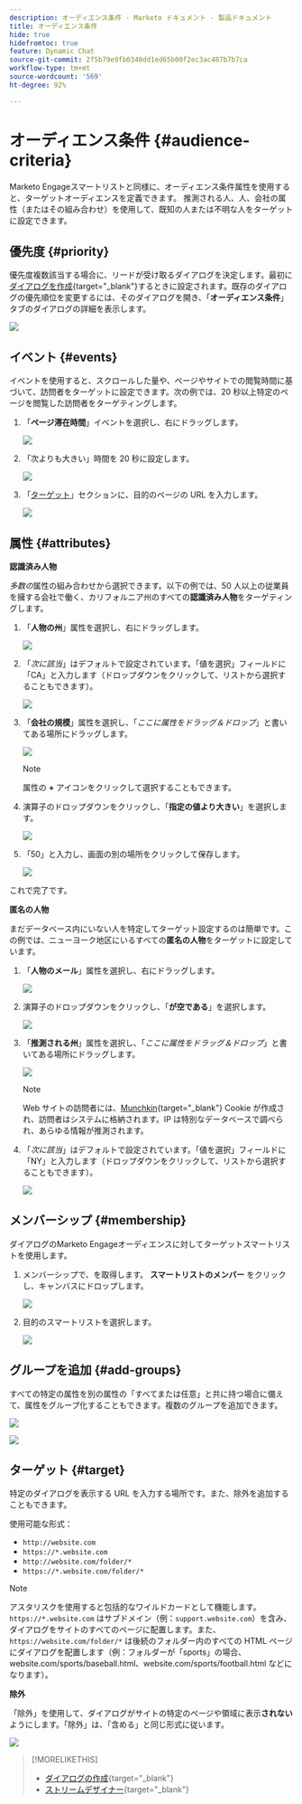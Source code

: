 ```yaml
---
description: オーディエンス条件 - Marketo ドキュメント - 製品ドキュメント
title: オーディエンス条件
hide: true
hidefromtoc: true
feature: Dynamic Chat
source-git-commit: 2f5b79e9fb0340dd1ed65b00f2ec3ac487b7b7ca
workflow-type: tm+mt
source-wordcount: '569'
ht-degree: 92%

---
```


# オーディエンス条件 {#audience-criteria}

Marketo Engageスマートリストと同様に、オーディエンス条件属性を使用すると、ターゲットオーディエンスを定義できます。 推測される人、人、会社の属性（またはその組み合わせ）を使用して、既知の人または不明な人をターゲットに設定できます。

## 優先度 {#priority}

優先度複数該当する場合に、リードが受け取るダイアログを決定します。最初に[ダイアログを作成](/help/marketo/product-docs/demand-generation/dynamic-chat-two/automated-chat/create-a-dialogue.md){target="_blank"}するときに設定されます。既存のダイアログの優先順位を変更するには、そのダイアログを開き、「**オーディエンス条件**」タブのダイアログの詳細を表示します。

![](assets/audience-criteria-1.png)

## イベント {#events}

イベントを使用すると、スクロールした量や、ページやサイトでの閲覧時間に基づいて、訪問者をターゲットに設定できます。次の例では、20 秒以上特定のページを閲覧した訪問者をターゲティングします。

1. 「**ページ滞在時間**」イベントを選択し、右にドラッグします。

   ![](assets/audience-criteria-3.png)

1. 「次よりも大きい」時間を 20 秒に設定します。

   ![](assets/audience-criteria-4.png)

1. 「[ターゲット](#target)」セクションに、目的のページの URL を入力します。

   ![](assets/audience-criteria-5.png)

## 属性 {#attributes}

**認識済み人物**

_多数の_&#x200B;属性の組み合わせから選択できます。以下の例では、50 人以上の従業員を擁する会社で働く、カリフォルニア州のすべての&#x200B;**認識済み人物**&#x200B;をターゲティングします。

1. 「**人物の州**」属性を選択し、右にドラッグします。

   ![](assets/audience-criteria-7.png)

1. 「_次に該当_」はデフォルトで設定されています。「値を選択」フィールドに「CA」と入力します（ドロップダウンをクリックして、リストから選択することもできます）。

   ![](assets/audience-criteria-8.png)

1. 「**会社の規模**」属性を選択し、「_ここに属性をドラッグ＆ドロップ_」と書いてある場所にドラッグします。

   ![](assets/audience-criteria-9.png)

   >[!NOTE]
   >
   >属性の **+** アイコンをクリックして選択することもできます。

1. 演算子のドロップダウンをクリックし、「**指定の値より大きい**」を選択します。

   ![](assets/audience-criteria-10.png)

1. 「50」と入力し、画面の別の場所をクリックして保存します。

   ![](assets/audience-criteria-11.png)

これで完了です。

**匿名の人物**

まだデータベース内にいない人を特定してターゲット設定するのは簡単です。この例では、ニューヨーク地区にいるすべての&#x200B;**匿名の人物**&#x200B;をターゲットに設定しています。

1. 「**人物のメール**」属性を選択し、右にドラッグします。

   ![](assets/audience-criteria-12.png)

1. 演算子のドロップダウンをクリックし、「**が空である**」を選択します。

   ![](assets/audience-criteria-13.png)

1. 「**推測される州**」属性を選択し、「_ここに属性をドラッグ＆ドロップ_」と書いてある場所にドラッグします。

   ![](assets/audience-criteria-14.png)

   >[!NOTE]
   >
   >Web サイトの訪問者には、[Munchkin](/help/marketo/product-docs/administration/additional-integrations/add-munchkin-tracking-code-to-your-website.md){target="_blank"} Cookie が作成され、訪問者はシステムに格納されます。IP は特別なデータベースで調べられ、あらゆる情報が推測されます。

1. 「_次に該当_」はデフォルトで設定されています。「値を選択」フィールドに「NY」と入力します（ドロップダウンをクリックして、リストから選択することもできます）。

   ![](assets/audience-criteria-15.png)

## メンバーシップ {#membership}

ダイアログのMarketo Engageオーディエンスに対してターゲットスマートリストを使用します。

1. メンバーシップで、を取得します。 **スマートリストのメンバー** をクリックし、キャンバスにドロップします。

   ![](assets/audience-criteria-15a.png)

1. 目的のスマートリストを選択します。

   ![](assets/audience-criteria-15b.png)

## グループを追加 {#add-groups}

すべての特定の属性を別の属性の「すべてまたは任意」と共に持つ場合に備えて、属性をグループ化することもできます。複数のグループを追加できます。

![](assets/audience-criteria-16.png)

![](assets/audience-criteria-17.png)

## ターゲット {#target}

特定のダイアログを表示する URL を入力する場所です。また、除外を追加することもできます。

使用可能な形式：

* `http://website.com`
* `https://*.website.com`
* `http://website.com/folder/*`
* `https://*.website.com/folder/*`

>[!NOTE]
>
>アスタリスクを使用すると包括的なワイルドカードとして機能します。`https://*.website.com` はサブドメイン（例：`support.website.com`）を含み、ダイアログをサイトのすべてのページに配置します。また、`https://website.com/folder/*` は後続のフォルダー内のすべての HTML ページにダイアログを配置します（例：フォルダーが「sports」の場合、website.com/sports/baseball.html、website.com/sports/football.html などになります）。

**除外**

「除外」を使用して、ダイアログがサイトの特定のページや領域に表示&#x200B;**されない**&#x200B;ようにします。「除外」は、「含める」と同じ形式に従います。

![](assets/audience-criteria-18.png)

>[!MORELIKETHIS]
>
>* [ダイアログの作成](/help/marketo/product-docs/demand-generation/dynamic-chat-two/automated-chat/create-a-dialogue.md){target="_blank"}
>* [ストリームデザイナー](/help/marketo/product-docs/demand-generation/dynamic-chat-two/automated-chat/stream-designer.md){target="_blank"}
